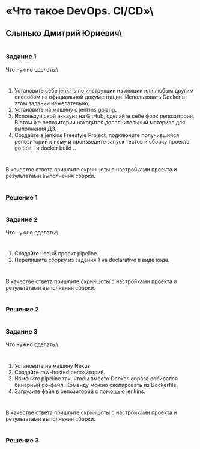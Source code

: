 # «Что такое DevOps. СI/СD»\
## Слынько Дмитрий Юриевич\
#
### Задание 1
Что нужно сделать:\
#
1. Установите себе jenkins по инструкции из лекции или любым другим способом из официальной документации. Использовать Docker в этом задании нежелательно.
2. Установите на машину с jenkins golang.
3. Используя свой аккаунт на GitHub, сделайте себе форк репозитория. В этом же репозитории находится дополнительный материал для выполнения ДЗ.
4. Создайте в jenkins Freestyle Project, подключите получившийся репозиторий к нему и произведите запуск тестов и сборку проекта go test . и docker build ..
#
В качестве ответа пришлите скриншоты с настройками проекта и результатами выполнения сборки.
#
### Решение 1
#
### Задание 2
Что нужно сделать:\
#
1. Создайте новый проект pipeline.
2. Перепишите сборку из задания 1 на declarative в виде кода.
#
В качестве ответа пришлите скриншоты с настройками проекта и результатами выполнения сборки.
#
### Решение 2
#
### Задание 3
Что нужно сделать:\
#
1. Установите на машину Nexus.
2. Создайте raw-hosted репозиторий.
3. Измените pipeline так, чтобы вместо Docker-образа собирался бинарный go-файл. Команду можно скопировать из Dockerfile.
4. Загрузите файл в репозиторий с помощью jenkins.
#
В качестве ответа пришлите скриншоты с настройками проекта и результатами выполнения сборки.
#
### Решение 3
#
